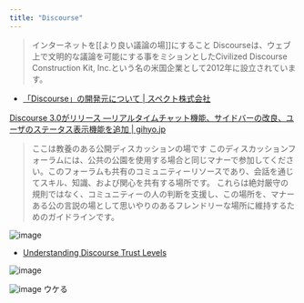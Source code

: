 ```yaml
---
title: "Discourse"
---
```


> インターネットを[[より良い議論の場]]にすること
> Discourseは、ウェブ上で文明的な議論を可能にする事をミションとしたCivilized Discourse Construction Kit, Inc.という名の米国企業として2012年に設立されています。
- [「Discourse」の開発元について | スペクト株式会社](https://discourse.spect.co/discourse)

[Discourse 3.0がリリース ―リアルタイムチャット機能、サイドバーの改良、ユーザのステータス表示機能を追加 | gihyo.jp](https://gihyo.jp/article/2023/01/discourse_3)

> ここは教養のある公開ディスカッションの場です
>  このディスカッションフォーラムには、公共の公園を使用する場合と同じマナーで参加してください。このフォーラムも共有のコミュニティーリソースであり、会話を通じてスキル、知識、および関心を共有する場所です。
>  これらは絶対厳守の規則ではなく、コミュニティーの人の判断を支援し、この場所を、マナーある公の言説の場として思いやりのあるフレンドリーな場所に維持するためのガイドラインです。

![image](https://gyazo.com/77af3f409091da263e4beadeb4669e1a/thumb/1000)
- [Understanding Discourse Trust Levels](https://blog.discourse.org/2018/06/understanding-discourse-trust-levels/)

![image](https://gyazo.com/88023238ddc2a91dd14eae042210e227/thumb/1000)

![image](https://gyazo.com/d00be5a372f73eeaf16da41ff02f9038/thumb/1000)
ウケる
